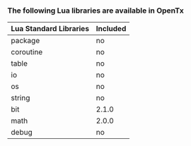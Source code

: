 
### The following Lua libraries are available in OpenTx


| Lua Standard Libraries | Included |
| -- | -- |
| package | no |
| coroutine | no |
| table | no |
| io | no |
| os | no |
| string | no |
| bit | 2.1.0 |
| math | 2.0.0 |
| debug | no |